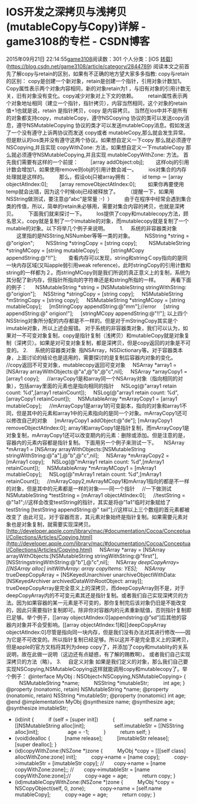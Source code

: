# IOS开发之深拷贝与浅拷贝(mutableCopy与Copy)详解 - game3108的专栏 - CSDN博客
2015年09月21日 22:14:55[game3108](https://me.csdn.net/game3108)阅读数：301
个人分类：[iOS																[转载](https://blog.csdn.net/game3108/article/category/2926393)](https://blog.csdn.net/game3108/article/category/2844789)
阅读本文之前首先了解copy与retain的区别，如果有不正确的地方望大家多多指教:
copy与retain的区别：
copy是创建一个新对象，retain是创建一个指针，引用对象计数加1。Copy属性表示两个对象内容相同，新的对象retain为1 ，与旧有对象的引用计数无关，旧有对象没有变化。copy减少对象对上下文的依赖。
       retain属性表示两个对象地址相同（建立一个指针，指针拷贝），内容当然相同，这个对象的retain值+1也就是说，retain 是指针拷贝，copy 是内容拷贝。
当然在ios中并不是所有的对象都支持copy，mutableCopy，遵守NSCopying 协议的类可以发送copy消息，遵守NSMutableCopying
 协议的类才可以发送mutableCopy消息。假如发送了一个没有遵守上诉两协议而发送 copy或者 mutableCopy,那么就会发生异常。但是默认的ios类并没有遵守这两个协议。如果想自定义一下copy 那么就必须遵守NSCopying,并且实现 copyWithZone: 方法，如果想自定义一下mutableCopy
 那么就必须遵守NSMutableCopying,并且实现 mutableCopyWithZone: 方法。
首先我们需要有这样的一个前提：
　　［array addObject:obj];
　　这样obj的引用计数会增加1，如果使用remove则obj的引用计数会减一。
　　ios对集合的内存处理就是这样的。
　　那么，假设obj只被array拥有：
　　id temp ＝ [array objectAtIndex:0];
　　[array removeObjectAtIndex:0];
　　如果你再要使用temp就会出错，因为这个时候obj已经被释放了。
　　（提醒一下，如果用NSString做测试，要注意@“abc”是常量 :-)  ）
　　由于在程序中经常会遇到集合类的传值，所以，简单的retain未必够用，需要对集合内容的拷贝，也就是深拷贝。
　　下面我们就来探讨一下。
　　Ios提供了copy和mutablecopy方法，顾名思义，copy就是复制了一个imutable的对象，而mutablecopy就是复制了一个mutable的对象。以下将举几个例子来说明。
　　1.     系统的非容器类对象
　　这里指的是NSString,NSNumber等等一类的对象。
　　NSString *string = @"origion";
　　NSString *stringCopy = [string copy];
　　NSMutableString *stringMCopy = [string mutableCopy];
　　[stringMCopy appendString:@"!!"];
　　查看内存可以发现，string和stringＣopy指向的是同一块内存区域(又叫apple弱引用weak reference)，此时stringCopy的引用计数和string的一样都为２。而stringMCopy则是我们所说的真正意义上的复制，系统为其分配了新内存，但指针所指向的字符串还是和string所指的一样。
　　再看下面的例子： 
    NSMutableString *string = [NSMutableString stringWithString: @"origion"];
    NSString *stringCopy = [string copy];
    NSMutableString *mStringCopy = [string copy];
    NSMutableString *stringMCopy = [string mutableCopy];
    [mStringCopy appendString:@"mm"];//error
    [string appendString:@" origion!"];
    [stringMCopy appendString:@"!!"];
以上四个NSString对象所分配的内存都是不一样的。但是对于mStringCopy其实是个imutable对象，所以上述会报错。
对于系统的非容器类对象，我们可以认为，如果对一不可变对象复制，copy是指针复制（浅拷贝）和mutableCopy就是对象复制（深拷贝）。如果是对可变对象复制，都是深拷贝，但是copy返回的对象是不可变的。
2.     系统的容器类对象 
指NSArray，NSDictionary等。对于容器类本身，上面讨论的结论也是适用的，需要探讨的是复制后容器内对象的变化。
    //copy返回不可变对象，mutablecopy返回可变对象
    NSArray *array1 = [NSArray arrayWithObjects:@"a",@"b",@"c",nil];
    NSArray *arrayCopy1 = [array1 copy];
    //arrayCopy1是和array同一个NSArray对象（指向相同的对象），包括array里面的元素也是指向相同的指针
    NSLog(@"array1 retain count: %d",[array1 retainCount]);
    NSLog(@"array1 retain count: %d",[arrayCopy1 retainCount]);
    NSMutableArray *mArrayCopy1 = [array1 mutableCopy];
    //mArrayCopy1是array1的可变副本，指向的对象和array1不同，但是其中的元素和array1中的元素指向的是同一个对象。mArrayCopy1还可以修改自己的对象
    [mArrayCopy1 addObject:@"de"];
[mArrayCopy1 removeObjectAtIndex:0];
array1和arrayCopy1是指针复制，而mArrayCopy1是对象复制，mArrayCopy1还可以改变期内的元素：删除或添加。但是注意的是，容器内的元素内容都是指针复制。
下面用另一个例子来测试一下。
    NSArray *mArray1 = [NSArray arrayWithObjects:[NSMutableString stringWithString:@"a"],@"b",@"c",nil];
    NSArray *mArrayCopy2 = [mArray1 copy];
    NSLog(@"mArray1 retain count: %d",[mArray1 retainCount]);
    NSMutableArray *mArrayMCopy1 = [mArray1 mutableCopy];
    NSLog(@"mArray1 retain count: %d",[mArray1 retainCount]);
    //mArrayCopy2,mArrayMCopy1和mArray1指向的都是不一样的对象，但是其中的元素都是一样的对象——同一个指针
    //一下做测试
    NSMutableString *testString = [mArray1 objectAtIndex:0];
    //testString = @"1a1";//这样会改变testString的指针，其实是将@“1a1”临时对象赋给了testString
[testString appendString:@" tail"];//这样以上三个数组的首元素都被改变了
由此可见，对于容器而言，其元素对象始终是指针复制。如果需要元素对象也是对象复制，就需要实现深拷贝。[http://developer.apple.com/library/mac/#documentation/Cocoa/Conceptual/Collections/Articles/Copying.html](http://developer.apple.com/library/mac/#documentation/Cocoa/Conceptual/Collections/Articles/Copying.html)
    NSArray *array = [NSArray arrayWithObjects:[NSMutableString stringWithString:@"first"],[NSStringstringWithString:@"b"],@"c",nil];
    NSArray *deepCopyArray=[[NSArray alloc] initWithArray: array copyItems: YES];
    NSArray* trueDeepCopyArray = [NSKeyedUnarchiver unarchiveObjectWithData:
    [NSKeyedArchiver archivedDataWithRootObject: array]];
trueDeepCopyArray是完全意义上的深拷贝，而deepCopyArray则不是，对于deepCopyArray内的不可变元素其还是指针复制。或者我们自己实现深拷贝的方法。因为如果容器的某一元素是不可变的，那你复制完后该对象仍旧是不能改变的，因此只需要指针复制即可。除非你对容器内的元素重新赋值，否则指针复制即已足够。举个例子，[[array objectAtIndex:0]appendstring:@”sd”]后其他的容器内对象并不会受影响。[[array
 objectAtIndex:1]和[[deepCopyArray objectAtIndex:0]尽管是指向同一块内存，但是我们没有办法对其进行修改——因为它是不可改变的。所以指针复制已经足够。所以这并不是完全意义上的深拷贝，但是apple的官方文档将其列为deep copy了，并添加了copy和mutablity的关系说明，故在此做一说明（这边还有点疑惑，有了解的赐教啊）。
或者我们自己实现深拷贝的方法（略）。
3.     自定义对象
如果是我们定义的对象，那么我们自己要实现NSCopying,NSMutableCopying这样就能调用copy和mutablecopy了。举个例子：
@interface MyObj : NSObject<NSCopying,NSMutableCopying>
{
         NSMutableString *name;
         NSString *imutableStr;
         int age;
}
@property (nonatomic, retain) NSMutableString *name;
@property (nonatomic, retain) NSString *imutableStr;
@property (nonatomic) int age;
@end
@implementation MyObj
@synthesize name;
@synthesize age;
@synthesize imutableStr;
- (id)init
{
         if (self = [super init])
         {
                   self.name = [[NSMutableString alloc]init];
                   self.imutableStr = [[NSString alloc]init];
                   age = -1;
         }
         return self;
}
- (void)dealloc
{
         [name release];
         [imutableStr release];
         [super dealloc];
}
- (id)copyWithZone:(NSZone *)zone
{
         MyObj *copy = [[[self class] allocWithZone:zone] init];
         copy->name = [name copy];
         copy->imutableStr = [imutableStr copy];
//       copy->name = [name copyWithZone:zone];;
//       copy->imutableStr = [name copyWithZone:zone];//
         copy->age = age;
         return copy;
}
- (id)mutableCopyWithZone:(NSZone *)zone
{
         MyObj *copy = NSCopyObject(self, 0, zone);
         copy->name = [self.name mutableCopy];
         copy->age = age;
         return copy;
}
